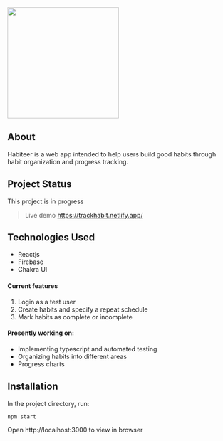 <img width="250" src="https://user-images.githubusercontent.com/73000930/222848320-993ebde7-67ef-4e5a-9cea-f9b4dba03f9b.png">

## About

Habiteer is a web app intended to help users build good habits through habit organization and progress tracking.

## Project Status

This project is in progress

> Live demo https://trackhabit.netlify.app/

## Technologies Used

- Reactjs
- Firebase
- Chakra UI

#### Current features

1. Login as a test user
2. Create habits and specify a repeat schedule
3. Mark habits as complete or incomplete

#### Presently working on:

- Implementing typescript and automated testing
- Organizing habits into different areas
- Progress charts

## Installation

In the project directory, run:

`npm start`

Open http://localhost:3000 to view in browser

